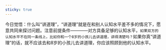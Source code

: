 ```yaml
---
sticky: true
---
```


今日觉悟：什么叫“讲道理”，“讲道理”就是在和别人认知水平差不多的情况下，愿意共同来探讨问题。注意前提条件————对方具备足够的认知水平，`如果双方的认知水平不在同一条线上，比如你和一个8岁的小孩儿去讲道理，讲得清楚吗？`如果你真“讲道理”的话，就不应该去和8岁的小孩儿去讲道理，你应该照顾到他的认知水平。